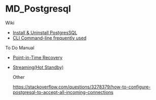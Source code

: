 # MD_Postgresql

Wiki
- [Install & Uninstall PostgresSQL](https://github.com/Phawat63915/MD_Postgresql_RDBMS/wiki/Install%20&%20Uninstall)
- [CLI Command-line frequently used](https://github.com/Phawat63915/MD_Postgresql_RDBMS/wiki/CLI%20Command-line%20frequently%20used)

To Do Manual
- [Point-in-Time Recovery](https://github.com/Phawat63915/MD_Postgresql_RDBMS/tree/main/_To-do/Point-in-Time%20Recovery#introduction)
- [Streaming(Hot Standby)](./_To-do/Streaming(Hot%20Standby)/README.md)

  Other

  https://stackoverflow.com/questions/3278379/how-to-configure-postgresql-to-accept-all-incoming-connections
